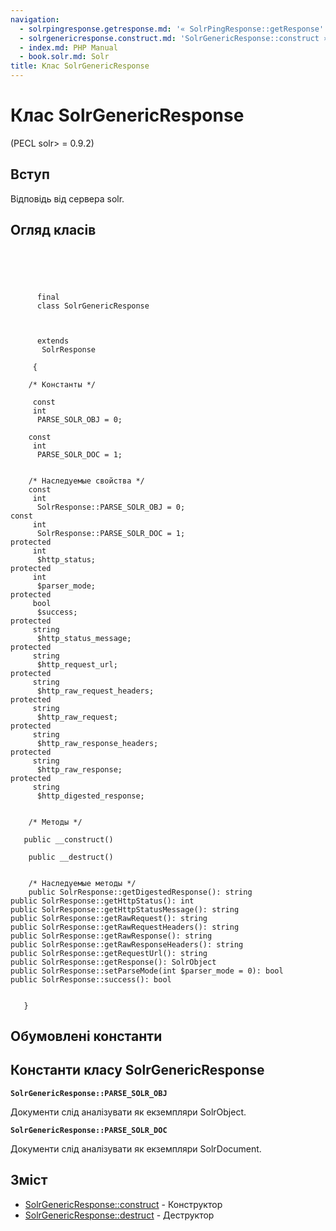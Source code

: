 ```yaml
---
navigation:
  - solrpingresponse.getresponse.md: '« SolrPingResponse::getResponse'
  - solrgenericresponse.construct.md: 'SolrGenericResponse::construct »'
  - index.md: PHP Manual
  - book.solr.md: Solr
title: Клас SolrGenericResponse
---
```

# Клас SolrGenericResponse

(PECL solr> = 0.9.2)

## Вступ

Відповідь від сервера solr.

## Огляд класів

```classsynopsis



    
     
      final
      class SolrGenericResponse
     

     
      extends
       SolrResponse
     
     {

    /* Константы */
    
     const
     int
      PARSE_SOLR_OBJ = 0;

    const
     int
      PARSE_SOLR_DOC = 1;


    /* Наследуемые свойства */
    const
     int
      SolrResponse::PARSE_SOLR_OBJ = 0;
const
     int
      SolrResponse::PARSE_SOLR_DOC = 1;
protected
     int
      $http_status;
protected
     int
      $parser_mode;
protected
     bool
      $success;
protected
     string
      $http_status_message;
protected
     string
      $http_request_url;
protected
     string
      $http_raw_request_headers;
protected
     string
      $http_raw_request;
protected
     string
      $http_raw_response_headers;
protected
     string
      $http_raw_response;
protected
     string
      $http_digested_response;


    /* Методы */
    
   public __construct()

    public __destruct()


    /* Наследуемые методы */
    public SolrResponse::getDigestedResponse(): string
public SolrResponse::getHttpStatus(): int
public SolrResponse::getHttpStatusMessage(): string
public SolrResponse::getRawRequest(): string
public SolrResponse::getRawRequestHeaders(): string
public SolrResponse::getRawResponse(): string
public SolrResponse::getRawResponseHeaders(): string
public SolrResponse::getRequestUrl(): string
public SolrResponse::getResponse(): SolrObject
public SolrResponse::setParseMode(int $parser_mode = 0): bool
public SolrResponse::success(): bool


   }
```

## Обумовлені константи

## Константи класу SolrGenericResponse

**`SolrGenericResponse::PARSE_SOLR_OBJ`**

Документи слід аналізувати як екземпляри SolrObject.

**`SolrGenericResponse::PARSE_SOLR_DOC`**

Документи слід аналізувати як екземпляри SolrDocument.

## Зміст

-   [SolrGenericResponse::construct](solrgenericresponse.construct.md) - Конструктор
-   [SolrGenericResponse::destruct](solrgenericresponse.destruct.md) - Деструктор
